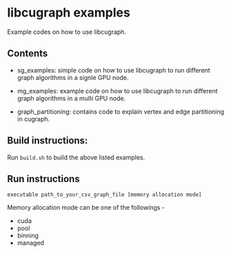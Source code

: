 # libcugraph examples

Example codes on how to use libcugraph.

## Contents

- sg_examples: simple code on how to use libcugraph to run different graph algorithms in a signle GPU node.

- mg_examples: example code on how to use libcugraph to run different graph algorithms in a multi GPU node.

-  graph_partitioning: contains code to explain vertex and edge partitioning in cugraph.

## Build instructions:

Run `build.sh` to build the above listed examples.

## Run instructions

`executable path_to_your_csv_graph_file [memory allocation mode]`

Memory allocation mode can be one of the followings -

- cuda
- pool 
- binning
- managed
